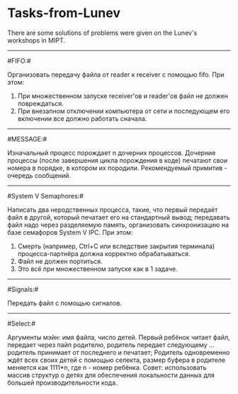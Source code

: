 Tasks-from-Lunev
================
There are some solutions of problems were given on the Lunev's workshops in MIPT.

_________________

#FIFO:#

Организовать передачу файла от reader к receiver с помощью fifo.
При этом:
1. При множественном запуске receiver'ов и reader'ов файл не должен повреждаться.
2. При внезапном отключении компьютера от сети и последующем его включении все должно работать сначала.

_________________

#MESSAGE:#

Изначальный процесс порождает n дочерних процессов.
Дочерние процессы (после завершения цикла порождения в коде) печатают свои номера в порядке, в котором их породили.
Рекомендуемый примитив - очередь сообщений.

_________________

#System V Semaphores:#

Написать два неродственных процесса, такие, что первый передаёт файл в другой, который печатает его на стандартный вывод; передавать файл надо через разделяемую память, организовать синхронизацию на базе семафоров System V IPC.
При этом:
1. Смерть (например, Ctrl+C или вследствие закрытия терминала) процесса-партнёра должна корректно обрабатываться.
2. Файл не должен портиться.
3. Это всё при множественном запуске как в 1 задаче.


_________________

#Signals:#
 
Передать файл с помощью сигналов.

_________________

#Select:#

Аргументы мэйн: имя файла, число детей.
Первый ребёнок читает файл, передает через пайп родителю, родитель передает следующему ... родитель принимает от последнего и печатает;
Родитель одновременно ждёт всех своих детей с помощью селекта, размер буфера в родителе меняется как 1111*n, где n - номер ребёнка.
Совет: 
использовать массив структур о детях для обеспечения локальности данных для большей производительности кода.
